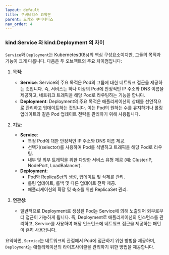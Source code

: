 ```yaml
---
layout: default
title: 쿠버네티스 요약본
parent: 도커와 쿠버네티스
nav_order: 4
---
```


### kind:Service 와 kind:Deployment 의 차이

`Service`와 `Deployment`는 Kubernetes(K8s)의 핵심 구성요소이지만, 그들의 목적과 기능이 크게 다릅니다. 다음은 두 오브젝트의 주요 차이점입니다:

1. **목적**:
    - **Service**: Service의 주요 목적은 Pod의 그룹에 대한 네트워크 접근을 제공하는 것입니다. 즉, 서비스는 하나 이상의 Pod에 안정적인 IP 주소와 DNS 이름을 제공하고, 네트워크 트래픽을 해당 Pod로 라우팅하는 기능을 합니다.
    - **Deployment**: Deployment의 주요 목적은 애플리케이션의 상태를 선언적으로 관리하고 업데이트하는 것입니다. 이는 Pod의 원하는 수를 유지하거나 롤링 업데이트와 같은 Pod 업데이트 전략을 관리하기 위해 사용됩니다.

2. **기능**:
    - **Service**:
        - 특정 Pod에 대한 안정적인 IP 주소와 DNS 이름 제공.
        - 선택기(selector)를 사용하여 Pod를 식별하고 트래픽을 해당 Pod로 라우팅.
        - 내부 및 외부 트래픽을 위한 다양한 서비스 유형 제공 (예: ClusterIP, NodePort, LoadBalancer).
    - **Deployment**:
        - Pod와 ReplicaSet의 생성, 업데이트 및 삭제를 관리.
        - 롤링 업데이트, 롤백 및 다른 업데이트 전략 제공.
        - 애플리케이션의 확장 및 축소를 위한 ReplicaSet 관리.

3. **연관성**:
    - 일반적으로 Deployment로 생성된 Pod는 Service에 의해 노출되어 외부로부터 접근이 가능하게 됩니다. 즉, Deployment로 애플리케이션의 인스턴스를 관리하고, Service를 사용하여 해당 인스턴스에 네트워크 접근을 제공하는 패턴이 흔히 사용됩니다.

요약하면, `Service`는 네트워크의 관점에서 Pod에 접근하기 위한 방법을 제공하며, `Deployment`는 애플리케이션의 라이프사이클을 관리하기 위한 방법을 제공합니다.